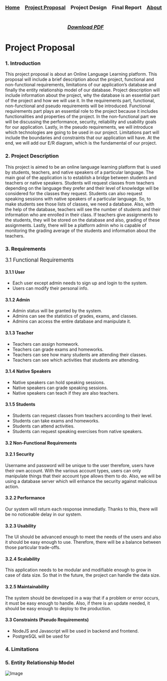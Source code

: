 ### [Home](https://bilgehansandikci.github.io/CS353_Group31/)&emsp;[Project Proposal](https://bilgehansandikci.github.io/CS353_Group31/project_proposal)&emsp;Project Design&emsp;Final Report&emsp;[About](https://bilgehansandikci.github.io/CS353_Group31/about)

### &emsp;&emsp;&emsp;&emsp;&emsp;&emsp;&emsp;&emsp;&emsp;&emsp;&emsp;&emsp;&emsp;&emsp;&emsp;&emsp;&emsp;&emsp;&emsp;&emsp;&emsp;&emsp;&emsp;&emsp;&emsp;&emsp;&emsp;&emsp;&emsp;&emsp;&emsp;&emsp;&emsp;&emsp;&emsp;&emsp;&emsp;&emsp;&emsp;&emsp;&emsp;&emsp; *[Download PDF](https://bilgehansandikci.github.io/CS353_Group31/)*

# Project Proposal 

### 1. Introduction
This project proposal is about an Online Language Learning platform. This proposal will include a brief description about the project, functional and non-functional requirements, limitations of our application’s database and finally the entity relationship model of our database. 
	Project description will include information about the project, why the database is an essential part of the project and how we will use it.
	In the requirements part, functional, non-functional and pseudo requirements will be introduced. Functional requirements part plays an essential role to the project because it includes functionalities and properties of the project. In the non-functional part we will be discussing the performance, security, reliability and usability goals for our application. Lastly, in the pseudo requirements, we will introduce which technologies are going to be used in our project.
	Limitations part will include the boundaries and constraints that our application will have. At the end, we will add our E/R diagram, which is the fundamental of our project.
### 2. Project Description
This project is aimed to be an online language learning platform that is used by students, teachers, and native speakers of a particular language. The main goal of the application is to establish a bridge between students and teachers or native speakers. Students will request classes from teachers depending on the language they prefer and their level of knowledge will be considered for the classes they request. Students can also request speaking sessions with native speakers of a particular language. So, to make students see those lists of classes, we need a database. Also, with the help of the database, teachers will see the number of students and their information who are enrolled in their class. If teachers give assignments to the students, they will be stored on the database and also, grading of these assignments. Lastly, there will be a platform admin who is capable of monitoring the grading average of the students and information about the teachers.


### 3. Requirements
<span style="font-size:larger;">3.1 Functional Requirements</span> 
#### 3.1.1 User
- Each user except admin needs to sign up and login to the system.
- Users can modify their personal info.
#### 3.1.2 Admin
- Admin status will be granted by the system.
- Admins can see the statistics of grades, exams, and classes.
- Admins can access the entire database and manipulate it.
#### 3.1.3 Teacher
- Teachers can assign homework.
- Teachers can grade exams and homeworks.
- Teachers can see how many students are attending their classes.
- Teachers can see which activities that students are attending.
#### 3.1.4 Native Speakers
- Native speakers can hold speaking sessions.
- Native speakers can grade speaking sessions.
- Native speakers can teach if they are also teachers.
#### 3.1.5 Students
- Students can request classes from teachers according to their level.
- Students can take exams and homeworks.
- Students can attend activities.
- Students can request speaking exercises from native speakers.
#### **3.2 Non-Functional Requirements**
#### 3.2.1 Security
Username and password will be unique to the user therefore, users have their own account. With the various account types, users can only manipulate things that their account type allows them to do. Also, we will be using a database server which will enhance the security against malicious action. 
#### 3.2.2 Performance
Our system will return each response immediatly. Thanks to this, there will be no noticeable delay in our system.
#### 3.2.3 Usability
The UI should be advanced enough to meet the needs of the users and also it should be easy enough to use. Therefore, there will be a balance between those particular trade-offs. 
#### 3.2.4 Scalability
This application needs to be modular and modifiable enough to grow in case of data size. So that in the future, the project can handle the data size.
#### 3.2.5 Maintainability
The system should be developed in a way that if a problem or error occurs, it must be easy enough to handle. Also, if there is an update needed, it should be easy enough to deploy to the production.
#### **3.3 Constraints (Pseudo Requirements)**
- NodeJS and Javascript will be used in backend and frontend.
- PostgreSQL will be used for 
### 4. Limitations


### 5. Entity Relationship Model
![Image](https://bilgehansandikci.github.io/CS353_Group31/proposal_diagram1.png)


